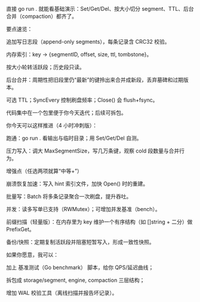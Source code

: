 直接 go run . 就能看基础演示：Set/Get/Del、按大小切分 segment、TTL、后台合并（compaction）都齐了。

要点速览：

追加写日志段（append-only segments），每条记录含 CRC32 校验。

内存索引：key -> {segmentID, offset, size, ttl, tombstone}。

按大小轮转活跃段；历史段只读。

后台合并：周期性把旧段里仍“最新”的键拎出来合并成新段，丢弃墓碑和过期版本。

可选 TTL；SyncEvery 控制刷盘频率；Close() 会 flush+fsync。

代码集中在一个包里便于你今天迭代；后续可拆包。

你今天可以这样推进（4 小时冲刺版）：

跑通：go run . 看输出与临时目录；用 Set/Get/Del 自测。

压力写入：调大 MaxSegmentSize，写几万条键，观察 cold 段数量与合并行为。

增强点（任选两项就算“中等+”）

崩溃恢复加速：写入 hint 索引文件，加快 Open() 时的重建。

批量写：Batch 将多条记录聚合一次刷盘，提升吞吐。

并发：读多写单已支持（RWMutex）；可增加并发基准（bench）。

前缀扫描（轻量版）：在内存里为 key 维护一个有序结构（如 []string + 二分）做 PrefixGet。

备份/快照：定期复制活跃段并阻塞短暂写入，形成一致性快照。

如果你愿意，我可以：

加上 基准测试（Go benchmark） 脚本，给你 QPS/延迟曲线；

拆包成 storage/segment, engine, compaction 三层结构；

增加 WAL 校验工具（离线扫描并报告坏记录）。